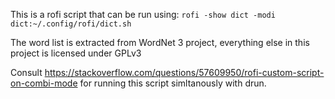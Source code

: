 This is a rofi script that can be run using:
`rofi -show dict -modi dict:~/.config/rofi/dict.sh`

The word list is extracted from WordNet 3 project, everything else in this project is licensed under GPLv3

Consult https://stackoverflow.com/questions/57609950/rofi-custom-script-on-combi-mode for running this script simltanously with drun.
